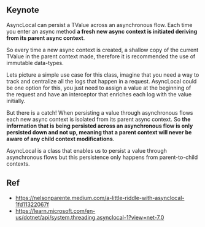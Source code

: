 ## Keynote

AsyncLocal<T> can persist a TValue across an asynchronous flow. Each time you enter an async method **a fresh new async context is initiated deriving from its parent async context**.

So every time a new async context is created, a shallow copy of the current TValue in the parent context made, therefore it is recommended the use of immutable data-types.

Lets picture a simple use case for this class, imagine that you need a way to track and centralize all the logs that happen in a request. AsyncLocal could be one option for this, you just need to assign a value at the beginning of the request and have an interceptor that enriches each log with the value initially.

But there is a catch! When persisting a value through asynchronous flows each new async context is isolated from its parent async context. So **the information that is being persisted across an asynchronous flow is only persisted down and not up, meaning that a parent context will never be aware of any child context modifications**.

AsyncLocal<T> is a class that enables us to persist a value through asynchronous flows but this persistence only happens from parent-to-child contexts.

## Ref
- https://nelsonparente.medium.com/a-little-riddle-with-asynclocal-1fd11322067f
- https://learn.microsoft.com/en-us/dotnet/api/system.threading.asynclocal-1?view=net-7.0
